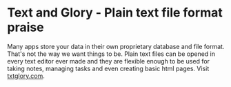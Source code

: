 # Text and Glory - Plain text file format praise
Many apps store your data in their own proprietary database and file format. That's not the way we want things to be. Plain text files can be opened in every text editor ever made and they are flexible enough to be used for taking notes, managing tasks and even creating basic html pages.
Visit [txtglory.com](http://txtglory.com).